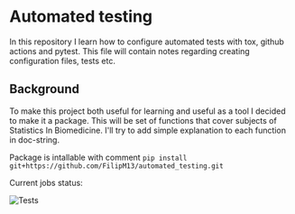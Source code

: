 # Automated testing
In this repository I learn how to configure automated tests with tox, github actions and pytest.
This file will contain notes regarding creating configuration files, tests etc.

## Background
To make this project both useful for learning and useful as a tool I decided to make it a package.
This will be set of functions that cover subjects of Statistics In Biomedicine.
I'll try to add simple explanation to each function in doc-string.

Package is intallable with comment `pip install git+https://github.com/FilipM13/automated_testing.git`

Current jobs status:

![Tests](https://github.com/FilipM13/automated_testing/actions/workflows/tests.yml/badge.svg)